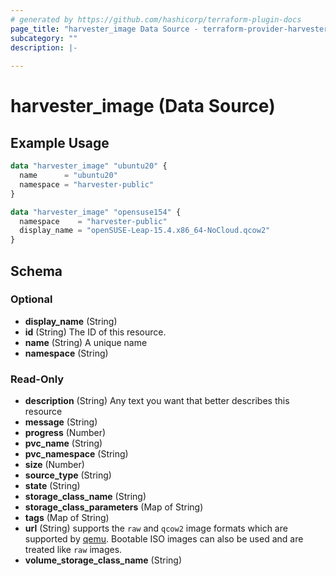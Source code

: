 ```yaml
---
# generated by https://github.com/hashicorp/terraform-plugin-docs
page_title: "harvester_image Data Source - terraform-provider-harvester"
subcategory: ""
description: |-
  
---
```


# harvester_image (Data Source)



## Example Usage

```terraform
data "harvester_image" "ubuntu20" {
  name      = "ubuntu20"
  namespace = "harvester-public"
}

data "harvester_image" "opensuse154" {
  namespace    = "harvester-public"
  display_name = "openSUSE-Leap-15.4.x86_64-NoCloud.qcow2"
}
```

<!-- schema generated by tfplugindocs -->
## Schema

### Optional

- **display_name** (String)
- **id** (String) The ID of this resource.
- **name** (String) A unique name
- **namespace** (String)

### Read-Only

- **description** (String) Any text you want that better describes this resource
- **message** (String)
- **progress** (Number)
- **pvc_name** (String)
- **pvc_namespace** (String)
- **size** (Number)
- **source_type** (String)
- **state** (String)
- **storage_class_name** (String)
- **storage_class_parameters** (Map of String)
- **tags** (Map of String)
- **url** (String) supports the `raw` and `qcow2` image formats which are supported by [qemu](https://www.qemu.org/docs/master/system/images.html#disk-image-file-formats). Bootable ISO images can also be used and are treated like `raw` images.
- **volume_storage_class_name** (String)


